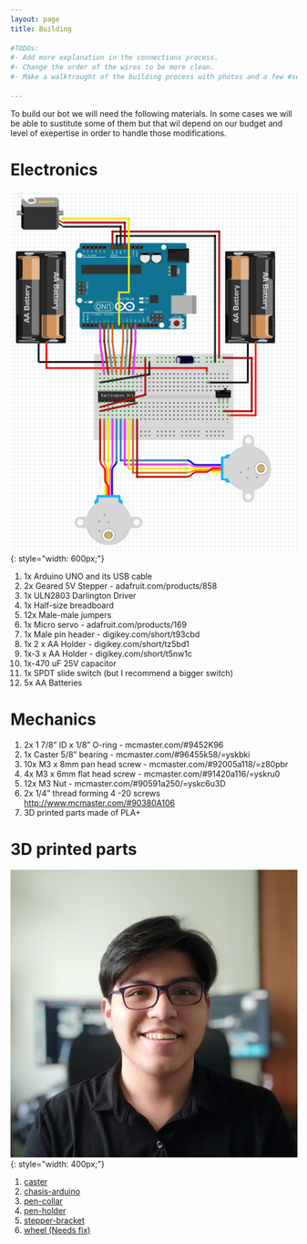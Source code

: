 ```yaml
---
layout: page
title: Building

#TODOs:
#- Add more explanation in the connections process. 
#- Change the order of the wires to be more clean.
#- Make a walktrought of the building process with photos and a few #sentences.

---
```


To build our bot we will need the following materials. In some cases we will be able to sustitute some of them but that wil depend on our budget and level of exepertise in order to handle those modifications.

# Electronics

![SumoBot connections](assets/connections.png){: style="width: 600px;"}

1. 1x Arduino UNO and its USB cable
1. 2x Geared 5V Stepper - adafruit.com/products/858
1. 1x ULN2803 Darlington Driver
1. 1x Half-size breadboard
1. 12x Male-male jumpers
1. 1x Micro servo - adafruit.com/products/169
1. 1x Male pin header - digikey.com/short/t93cbd
1. 1x 2 x AA Holder - digikey.com/short/tz5bd1
1. 1x-3 x AA Holder - digikey.com/short/t5nw1c
1. 1x-470 uF 25V capacitor
1. 1x SPDT slide switch (but I recommend a bigger switch)
1. 5x AA Batteries

# Mechanics
1. 2x 1 7/8” ID x 1/8” O-ring - mcmaster.com/#9452K96
1. 1x Caster 5/8” bearing - mcmaster.com/#96455k58/=yskbki
1. 10x M3 x 8mm pan head screw - mcmaster.com/#92005a118/=z80pbr
1. 4x M3 x 6mm flat head screw - mcmaster.com/#91420a116/=yskru0
1. 12x M3 Nut - mcmaster.com/#90591a250/=yskc6u3D
1. 2x 1/4” thread forming 4 -20 screws http://www.mcmaster.com/#90380A106
1. 3D printed parts made of PLA+

# 3D printed parts

![doodle build](assets/profile_pic.jpg){: style="width: 400px;"}

1. [caster](https://github.com/MarceJara/VinciBot-DoodleBot/blob/main/assets/3d_models/STL%20files/Caster2.stl)
1. [chasis-arduino](https://github.com/MarceJara/VinciBot-DoodleBot/blob/main/assets/3d_models/STL%20files/Chassis_Arduino2.stl)
1. [pen-collar](https://github.com/MarceJara/VinciBot-DoodleBot/blob/main/assets/3d_models/STL%20files/Pen_Collar2.stl)
1. [pen-holder](https://github.com/MarceJara/VinciBot-DoodleBot/blob/main/assets/3d_models/STL%20files/Pen_Holder2.stl)
1. [stepper-bracket](https://github.com/MarceJara/VinciBot-DoodleBot/blob/main/assets/3d_models/STL%20files/Stepper_Bracket2.stl)
1. [wheel (Needs fix)](https://github.com/MarceJara/VinciBot-DoodleBot/blob/main/assets/3d_models/STL%20files/Wheel_60_spokes.stl)
